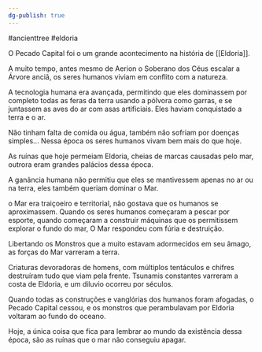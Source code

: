 ```yaml
---
dg-publish: true
---
```

#ancienttree #eldoria 



O Pecado Capital foi o um grande acontecimento na história de [[Eldoria]]. 

A muito tempo, antes mesmo de Aerion o Soberano dos Céus escalar a Árvore anciã, 
os seres humanos viviam em conflito com a natureza. 

A tecnologia humana era avançada, permitindo que eles dominassem por completo todas as feras da terra usando a pólvora como garras, e se juntassem as aves do ar com asas artificiais. Eles haviam conquistado a terra e o ar.

Não tinham falta de comida ou água, também não sofriam por doenças simples... Nessa época os seres humanos vivam bem mais do que hoje.

As ruínas que hoje permeiam Eldoria, cheias de marcas causadas pelo mar, outrora eram grandes palácios dessa época. 

A ganância humana não permitiu que eles se mantivessem apenas no ar ou na terra, eles também queriam dominar o Mar.

o Mar era traiçoeiro e territorial, não gostava que os humanos se aproximassem. Quando os seres humanos começaram a pescar por esporte, quando começaram a construir máquinas que os permitissem explorar o fundo do mar, O Mar respondeu com fúria e destruição.

Libertando os Monstros que a muito estavam adormecidos em seu âmago, as forças do Mar varreram a terra. 

Criaturas devoradoras de homens, com múltiplos tentáculos e chifres destruíram tudo que viam pela frente. Tsunamis constantes varreram a costa de Eldoria, e um diluvio ocorreu por séculos. 

Quando todas as construções e vanglórias dos humanos foram afogadas, o Pecado Capital cessou, e os monstros que perambulavam por Eldoria voltaram ao fundo do oceano. 

Hoje, a única coisa que fica para lembrar ao mundo da existência dessa época, são as ruínas que o mar não conseguiu apagar.




